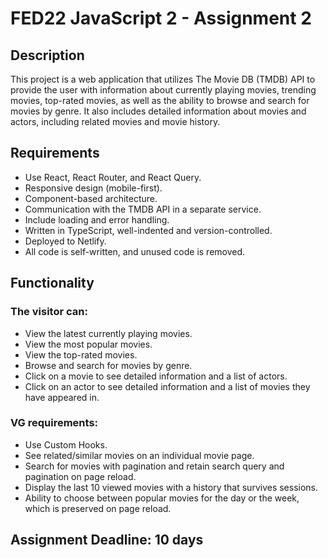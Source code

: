 # FED22 JavaScript 2 - Assignment 2

## Description

This project is a web application that utilizes The Movie DB (TMDB) API to provide the user with information about currently playing movies, trending movies, top-rated movies, as well as the ability to browse and search for movies by genre. It also includes detailed information about movies and actors, including related movies and movie history.

## Requirements

- Use React, React Router, and React Query.
- Responsive design (mobile-first).
- Component-based architecture.
- Communication with the TMDB API in a separate service.
- Include loading and error handling.
- Written in TypeScript, well-indented and version-controlled.
- Deployed to Netlify.
- All code is self-written, and unused code is removed.

## Functionality

### The visitor can:

- View the latest currently playing movies.
- View the most popular movies.
- View the top-rated movies.
- Browse and search for movies by genre.
- Click on a movie to see detailed information and a list of actors.
- Click on an actor to see detailed information and a list of movies they have appeared in.

### VG requirements:

- Use Custom Hooks.
- See related/similar movies on an individual movie page.
- Search for movies with pagination and retain search query and pagination on page reload.
- Display the last 10 viewed movies with a history that survives sessions.
- Ability to choose between popular movies for the day or the week, which is preserved on page reload.

## Assignment Deadline: 10 days


